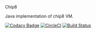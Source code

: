 Chip8

Java implementation of chip8 VM.

[![Codacy Badge](https://api.codacy.com/project/badge/Grade/15a4f6fbc3724de8bdcc88b7762572ea)](https://app.codacy.com/app/voyager112/chip8?utm_source=github.com&utm_medium=referral&utm_content=kinder112/chip8&utm_campaign=Badge_Grade_Dashboard)
[![CircleCI](https://circleci.com/gh/kinder112/chip8/tree/master.svg?style=svg)](https://circleci.com/gh/kinder112/chip8/tree/master)
[![Build Status](https://travis-ci.org/travis-ci/travis-web.svg?branch=master)](https://travis-ci.org/travis-ci/travis-web)